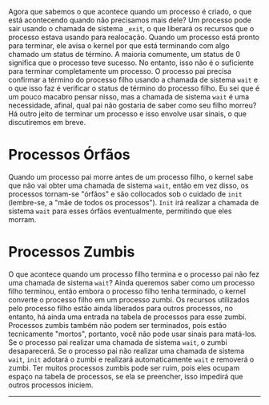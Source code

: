 Agora que sabemos o que acontece quando um processo é criado, o que está acontecendo quando não precisamos mais dele? 
Um processo pode sair usando o chamada de sistema `_exit`, o que liberará os recursos que o processo estava usando para realocação. Quando um processo está pronto para terminar, ele avisa o kernel por que está terminando com algo chamado um status de término. A maioria comumente, um status de 0 significa que o processo teve sucesso. No entanto, isso não é o suficiente para terminar completamente um processo. O processo pai precisa confirmar a término do processo filho usando a chamada de sistema `wait` e o que isso faz é verificar o status de término do processo filho. Eu sei que é um pouco macabro pensar nisso, mas a chamada de sistema `wait` é uma necessidade, afinal, qual pai não gostaria de saber como seu filho morreu?
Há outro jeito de terminar um processo e isso envolve usar sinais, o que discutiremos em breve.

# Processos Órfãos

Quando um processo pai morre antes de um processo filho, o kernel sabe que não vai obter uma chamada de sistema `wait`, então em vez disso, os processos tornam-se "órfãos" e são collocados sob o cuidado de `init` (lembre-se, a "mãe de todos os processos"). `Init` irá realizar a chamada de sistema `wait` para esses órfãos eventualmente, permitindo que eles morram.

# Processos Zumbis

O que acontece quando um processo filho termina e o processo pai não fez uma chamada de sistema `wait`? Ainda queremos saber como um processo filho terminou, então embora o processo filho tenha terminado, o kernel converte o processo filho em um processo zumbi. Os recursos utilizados pelo processo filho estão ainda liberados para outros processos, no entanto, há ainda uma entrada na tabela de processos para esse zumbi. Processos zumbis também não podem ser terminados, pois estão tecnicamente "mortos", portanto, você não pode usar sinais para matá-los. Se o processo pai realizar uma chamada de sistema `wait`, o zumbi desaparecerá. Se o processo pai não realizar uma chamada de sistema `wait`, `init` adotará o zumbi e realizará automaticamente `wait` e removerá o zumbi. Ter muitos processos zumbis pode ser ruim, pois eles ocupam espaço na tabela de processos, se ela se preencher, isso impedirá que outros processos iniciem.
***

